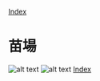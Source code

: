[Index](../index.md)

# 苗場

![alt text](PXL_20211022_061747880.jpg)
![alt text](PXL_20211024_045346295.PORTRAIT.jpg)
[Index](../index.md)